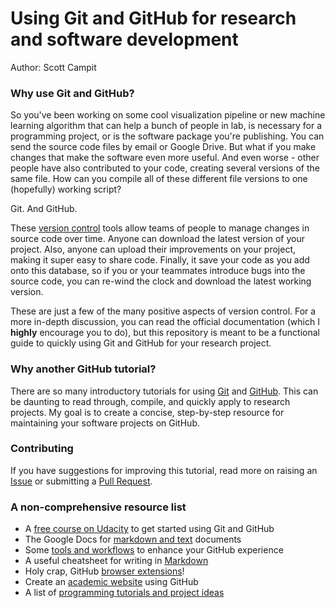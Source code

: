 # Using Git and GitHub for research and software development
Author: Scott Campit

### Why use Git and GitHub?
So you've been working on some cool visualization pipeline or new machine learning algorithm that can help a bunch of people in lab, is necessary for a programming project, or is the software package you're publishing. You can send the source code files by email or Google Drive. But what if you make changes that make the software even more useful. And even worse - other people have also contributed to your code, creating several versions of the same file. How can you compile all of these different file versions to one (hopefully) working script? 

Git. And GitHub.

These [version control](https://www.atlassian.com/git/tutorials/what-is-version-control) tools allow teams of people to manage changes in source code over time. Anyone can download the latest version of your project. Also, anyone can upload their improvements on your project, making it super easy to share code. Finally, it save your code as you add onto this database, so if you or your teammates introduce bugs into the source code, you can re-wind the clock and download the latest working version. 

These are just a few of the many positive aspects of version control. For a more in-depth discussion, you can read the official documentation (which I **highly** encourage you to do), but this repository is meant to be a functional guide to quickly using Git and GitHub for your research project.

### Why another GitHub tutorial?
There are so many introductory tutorials for using [Git](https://git-scm.com/docs) and [GitHub](https://guides.github.com/activities/hello-world/). This can be daunting to read through, compile, and quickly apply to research projects. My goal is to create a concise, step-by-step resource for maintaining your software projects on GitHub.

### Contributing
If you have suggestions for improving this tutorial, read more on raising an [Issue](https://guides.github.com/features/issues/) or submitting a [Pull Request](https://help.github.com/en/articles/about-pull-requests).

### A non-comprehensive resource list
  * A [free course on Udacity](https://www.udacity.com/course/how-to-use-git-and-github--ud775) to get started using Git and GitHub
  * The Google Docs for [markdown and text](https://stackedit.io/) documents
  * Some [tools and workflows](https://hackernoon.com/15-tips-to-enhance-your-github-flow-6af7ceb0d8a3) to enhance your GitHub experience
  * A useful cheatsheet for writing in [Markdown](https://github.com/adam-p/markdown-here/wiki/Markdown-Cheatsheet)
  * Holy crap, GitHub [browser extensions](https://github.com/collections/github-browser-extensions)!
  * Create an [academic website](https://github.com/academicpages/academicpages.github.io) using GitHub
  * A list of [programming tutorials and project ideas](https://github.com/tuvtran/project-based-learning#python)
  
  
